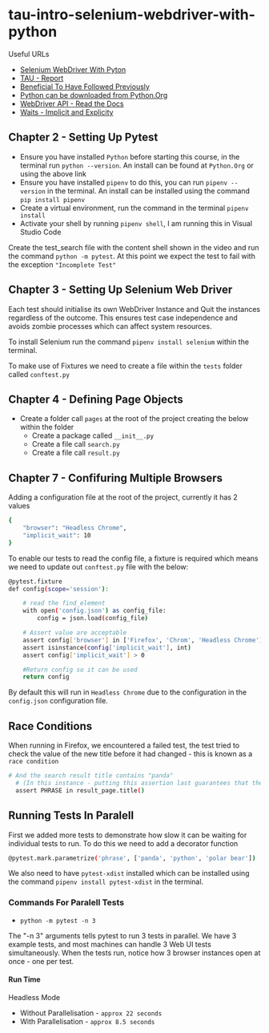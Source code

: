 # tau-intro-selenium-webdriver-with-python

Useful URLs

- [Selenium WebDriver With Pyton](https://testautomationu.applitools.com/selenium-webdriver-python-tutorial/)
- [TAU - Report](https://github.com/AndyLPK247/tau-intro-selenium-py)
- [Beneficial To Have Followed Previously](https://testautomationu.applitools.com/python-tutorial/)
- [Python can be downloaded from Python.Org](https://www.python.org/downloads/)
- [WebDriver API - Read the Docs](https://selenium-python.readthedocs.io/api.html)
- [Waits - Implicit and Explicity](https://selenium-python.readthedocs.io/waits.html)

## Chapter 2 - Setting Up Pytest

- Ensure you have installed `Python` before starting this course, in the terminal run `python --version`.  An install can be found at `Python.Org` or using the above link
- Ensure you have installed `pipenv` to do this, you can run `pipenv --version` in the terminal.  An install can be installed using the command `pip install pipenv`
- Create a virtual environment, run the command in the terminal `pipenv install`
- Activate your shell by running `pipenv shell`, I am running this in Visual Studio Code

Create the test_search file with the content shell shown in the video and run the command `python -m pytest`.
At this point we expect the test to fail with the exception `"Incomplete Test"`

## Chapter 3 - Setting Up Selenium Web Driver

Each test should initialise its own WebDriver Instance and Quit the instances regardless of the outcome.  This ensures test case independence and avoids zombie processes which can affect system resources.

To install Selenium run the command `pipenv install selenium` within the terminal.

To make use of Fixtures we need to create a file within the `tests` folder called `conftest.py`

## Chapter 4 - Defining Page Objects

- Create a folder call `pages` at the root of the project creating the below within the folder
  - Create a package called `__init__.py`
  - Create a file call `search.py`
  - Create a file call `result.py`

## Chapter 7 - Confifuring Multiple Browsers

Adding a configuration file at the root of the project, currently it has 2 values

```bash
{
    "browser": "Headless Chrome",
    "implicit_wait": 10
}
```

To enable our tests to read the config file, a fixture is required which means we need to update out `conftest.py` file with the below:

```bash
@pytest.fixture
def config(scope='session'):

    # read the find_element
    with open('config.json') as config_file:
        config = json.load(config_file)

    # Assert value are acceptable
    assert config['browser'] in ['Firefox', 'Chrom', 'Headless Chrome']
    assert isinstance(config['implicit_wait'], int)
    assert config['implicit_wait'] > 0

    #Return config so it can be used
    return config
```

By default this will run in `Headless Chrome` due to the configuration in the `config.json` configuration file.  

## Race Conditions

When running in Firefox, we encountered a failed test, the test tried to check the value of the new title before it had changed - this is known as a `race condition`

```bash
# And the search result title contains "panda"
  # (In this instance - putting this assertion last guarantees that the page title will be ready)
  assert PHRASE in result_page.title()
```

## Running Tests In Paralell

First we added more tests to demonstrate how slow it can be waiting for individual tests to run.
To do this we need to add a decorator function

```bash
@pytest.mark.parametrize('phrase', ['panda', 'python', 'polar bear'])
```

We also need to have `pytest-xdist` installed which can be installed using the command `pipenv install pytest-xdist` in the terminal.

### Commands For Paralell Tests

- `python -m pytest -n 3`

The "-n 3" arguments tells pytest to run 3 tests in parallel. We have 3 example tests, and most machines can handle 3 Web UI tests simultaneously. When the tests run, notice how 3 browser instances open at once - one per test.

#### Run Time

Headless Mode

- Without Parallelisation - `approx 22 seconds`
- With Parallelisation - `approx 8.5 seconds`

